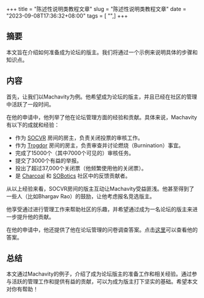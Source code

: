 +++
title = "陈述性说明类教程文章"
slug = "陈述性说明类教程文章"
date = "2023-09-08T17:36:32+08:00"
tags = [ "",]
+++


## 摘要
本文旨在介绍如何准备成为论坛的版主。我们将通过一个示例来说明具体的步骤和知识点。

## 内容

首先，让我们以Machavity为例。他希望成为论坛的版主，并且已经在社区的管理中活跃了一段时间。

在他的申请中，他列举了他在论坛管理方面的经验和贡献。具体来说，Machavity有以下的成就和经验：

- 作为 [SOCVR](https://chat.stackoverflow.com/rooms/41570/so-close-vote-reviewers) 房间的房主，负责关闭投票的审核工作。
- 作为 [Trogdor](https://chat.stackoverflow.com/rooms/165597/trogdor) 房间的房主，负责审查并讨论燃烧（Burnination）事宜。
- 完成了15000个（其中7000个可见的）审核任务。
- 提交了3000个有益的举报。
- 投出了超过37,000个关闭票（他频繁使用他的关闭票）。
- 是 [Charcoal](https://chat.stackexchange.com/rooms/11540/charcoal-hq) 和 [SOBotics](https://chat.stackoverflow.com/rooms/111347/sobotics) 社区中的反馈贡献者。

从以上经验来看，SOCVR房间的版主互动让Machavity受益匪浅。他甚至得到了一些人（比如Bhargav Rao）的鼓励，让他考虑报名竞选版主。

他享受通过进行管理工作来帮助社区的乐趣，并希望通过成为一名论坛的版主来进一步提升他的贡献。

在他的申请中，他还提供了他在论坛管理的问卷调查答案。点击[这里](https://meta.stackoverflow.com/a/380887/2370483)可以查看他的答案。

## 总结
本文通过Machavity的例子，介绍了成为论坛版主的准备工作和相关经验。通过参与活跃的管理工作和提供有益的贡献，可以为成为版主打下坚实的基础。希望本文对你有帮助！

